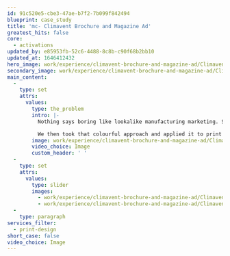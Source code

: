 ```yaml
---
id: 91c520e5-cbe3-47ae-b7f2-7b099f842494
blueprint: case_study
title: 'mc- Climavent Brochure and Magazine Ad'
greatest_hits: false
core:
  - activations
updated_by: e85953fb-52c6-4488-8c8b-c90f68b2bb10
updated_at: 1646412432
hero_image: work/experience/climavent-brochure-and-magazine-ad/Climavent-23-Experience-Full-Image-2732x1536.jpg
secondary_image: work/experience/climavent-brochure-and-magazine-ad/Climavent-23-Experience-Secondary-Image-896x597.jpg
main_content:
  -
    type: set
    attrs:
      values:
        type: the_problem
        intro: |-
          Nothing says boring like lookalike manufacturing marketing. So when Climavent came to us for help with their marketing and sales materials, we gave the norm a big fat swerve. We revamped the Climavent brand with vibrant colour and expression, lifting them right out of the sea of sameness. 

          We then took that colourful approach and applied it to print ads, websites and brochures. Now their marketing stands out a million miles from all the other brands in their market. 
        image: work/experience/climavent-brochure-and-magazine-ad/Climavent-23-Experience-Large-927x522.jpg
        video_choice: Image
        custom_header: ' '
  -
    type: set
    attrs:
      values:
        type: slider
        images:
          - work/experience/climavent-brochure-and-magazine-ad/Climavent-23-Experience-Small-740x416.25-1.jpg
          - work/experience/climavent-brochure-and-magazine-ad/Climavent-23-Experience-Small-740x416.25-2.jpg
  -
    type: paragraph
services_filter:
  - print-design
short_case: false
video_choice: Image
---
```

